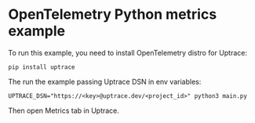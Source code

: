 # OpenTelemetry Python metrics example

To run this example, you need to install OpenTelemetry distro for Uptrace:

```shell
pip install uptrace
```

The run the example passing Uptrace DSN in env variables:

```shell
UPTRACE_DSN="https://<key>@uptrace.dev/<project_id>" python3 main.py
```

Then open Metrics tab in Uptrace.
